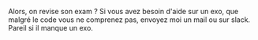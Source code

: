 Alors, on revise son exam ?
Si vous avez besoin d'aide sur un exo, que malgré le code vous ne comprenez pas, envoyez moi un mail ou sur slack. Pareil si il manque un exo.
